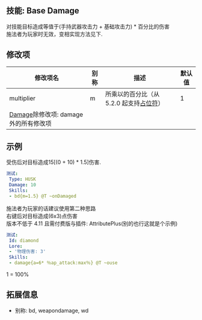 技能: Base Damage
--------------------------

对技能目标造成等值于(手持武器攻击力 + 基础攻击力) * 百分比的伤害  
施法者为玩家时无效，变相实现方法见下.

修改项
----------

| 修改项名 | 别称    | 描述                                                                                                    | 默认值 |
|-----------|------------|----------------------------------------------------------------------------------------------------------------|---------------|
| multiplier           | m | 所乘以的百分比（从 5.2.0 起支持[占位符](/技能/占位符)）         | 1    |
| [Damage](/技能/列表/damage)除修改项: damage外的所有修改项 | | | |

示例
--------

受伤后对目标造成15[(0 + 10) * 1.5]伤害.

```yaml
测试:
 Type: HUSK
 Damage: 10
 Skills:
 - bd{m=1.5} @T ~onDamaged
```

施法者为玩家的话建议使用第二种思路  
右键后对目标造成(6x3)点伤害  
版本不低于 4.11 且需付费版与插件: AttributePlus(别的也行这就是个示例)

```yaml
测试:
 Id: diamond
 Lore:
 - '物理伤害: 3'
 Skills:
 - damage{a=6* ％ap_attack:max％} @T ~ouse
```

1 = 100%

拓展信息
--------

- 别称: bd, weapondamage, wd